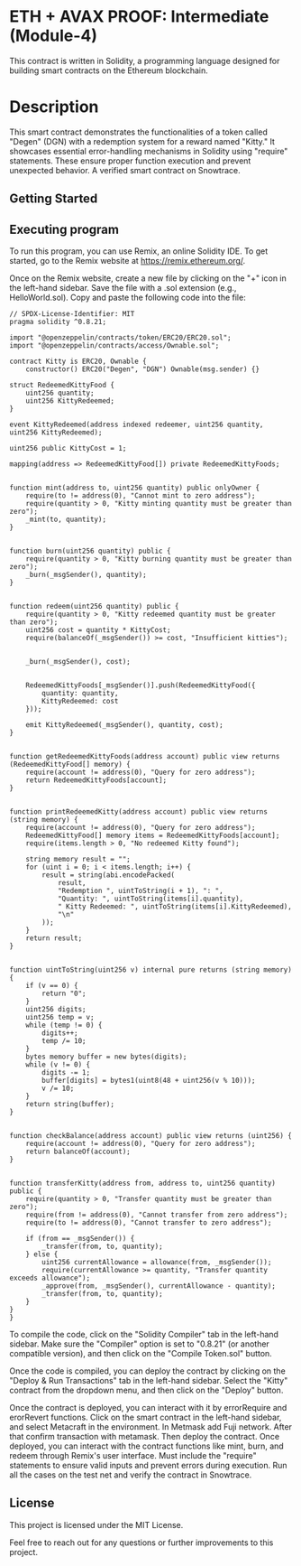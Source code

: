 #  ETH + AVAX PROOF: Intermediate (Module-4)
This contract is written in Solidity, a programming language designed for building smart contracts on the Ethereum blockchain.
# Description
This smart contract demonstrates the functionalities of a token called "Degen" (DGN) with a redemption system for a reward named "Kitty." It showcases essential error-handling mechanisms in Solidity using "require" statements. These ensure proper function execution and prevent unexpected behavior. A verified smart contract on Snowtrace.
## Getting Started
## Executing program
To run this program, you can use Remix, an online Solidity IDE. To get started, go to the Remix website at https://remix.ethereum.org/.

Once on the Remix website, create a new file by clicking on the "+" icon in the left-hand sidebar. Save the file with a .sol extension (e.g., HelloWorld.sol). Copy and paste the following code into the file:

    // SPDX-License-Identifier: MIT
    pragma solidity ^0.8.21;

    import "@openzeppelin/contracts/token/ERC20/ERC20.sol";
    import "@openzeppelin/contracts/access/Ownable.sol";

    contract Kitty is ERC20, Ownable {
        constructor() ERC20("Degen", "DGN") Ownable(msg.sender) {}

    struct RedeemedKittyFood {
        uint256 quantity;          
        uint256 KittyRedeemed;  
    }

    event KittyRedeemed(address indexed redeemer, uint256 quantity, uint256 KittyRedeemed);

    uint256 public KittyCost = 1; 

    mapping(address => RedeemedKittyFood[]) private RedeemedKittyFoods;

    
    function mint(address to, uint256 quantity) public onlyOwner {
        require(to != address(0), "Cannot mint to zero address");
        require(quantity > 0, "Kitty minting quantity must be greater than zero");
        _mint(to, quantity);
    }

    
    function burn(uint256 quantity) public {
        require(quantity > 0, "Kitty burning quantity must be greater than zero");
        _burn(_msgSender(), quantity);
    }

   
    function redeem(uint256 quantity) public {
        require(quantity > 0, "Kitty redeemed quantity must be greater than zero");
        uint256 cost = quantity * KittyCost;
        require(balanceOf(_msgSender()) >= cost, "Insufficient kitties");

       
        _burn(_msgSender(), cost);

       
        RedeemedKittyFoods[_msgSender()].push(RedeemedKittyFood({
            quantity: quantity,
            KittyRedeemed: cost
        }));

        emit KittyRedeemed(_msgSender(), quantity, cost);
    }

    
    function getRedeemedKittyFoods(address account) public view returns (RedeemedKittyFood[] memory) {
        require(account != address(0), "Query for zero address");
        return RedeemedKittyFoods[account];
    }

    
    function printRedeemedKitty(address account) public view returns (string memory) {
        require(account != address(0), "Query for zero address");
        RedeemedKittyFood[] memory items = RedeemedKittyFoods[account];
        require(items.length > 0, "No redeemed Kitty found");

        string memory result = "";
        for (uint i = 0; i < items.length; i++) {
            result = string(abi.encodePacked(
                result,
                "Redemption ", uintToString(i + 1), ": ", 
                "Quantity: ", uintToString(items[i].quantity), 
                " Kitty Redeemed: ", uintToString(items[i].KittyRedeemed), 
                "\n"
            ));
        }
        return result;
    }

    
    function uintToString(uint256 v) internal pure returns (string memory) {
        if (v == 0) {
            return "0";
        }
        uint256 digits;
        uint256 temp = v;
        while (temp != 0) {
            digits++;
            temp /= 10;
        }
        bytes memory buffer = new bytes(digits);
        while (v != 0) {
            digits -= 1;
            buffer[digits] = bytes1(uint8(48 + uint256(v % 10)));
            v /= 10;
        }
        return string(buffer);
    }

   
    function checkBalance(address account) public view returns (uint256) {
        require(account != address(0), "Query for zero address");
        return balanceOf(account);
    }

    
    function transferKitty(address from, address to, uint256 quantity) public {
        require(quantity > 0, "Transfer quantity must be greater than zero");
        require(from != address(0), "Cannot transfer from zero address");
        require(to != address(0), "Cannot transfer to zero address");

        if (from == _msgSender()) {
            _transfer(from, to, quantity);
        } else {
            uint256 currentAllowance = allowance(from, _msgSender());
            require(currentAllowance >= quantity, "Transfer quantity exceeds allowance");
            _approve(from, _msgSender(), currentAllowance - quantity);
            _transfer(from, to, quantity);
        }
    }
    }
To compile the code, click on the "Solidity Compiler" tab in the left-hand sidebar. Make sure the "Compiler" option is set to "0.8.21" (or another compatible version), and then click on the "Compile Token.sol" button.

Once the code is compiled, you can deploy the contract by clicking on the "Deploy & Run Transactions" tab in the left-hand sidebar. Select the "Kitty" contract from the dropdown menu, and then click on the "Deploy" button.

Once the contract is deployed, you can interact with it by errorRequire and erorRevert functions. Click on the smart contract in the left-hand sidebar, and select Metacraft in the environment. In Metmask add Fuji network. After that confirm transaction with metamask. Then deploy the contract. Once deployed, you can interact with the contract functions like mint, burn, and redeem through Remix's user interface. Must include the "require" statements to ensure valid inputs and prevent errors during execution. Run all the cases on the test net and verify the contract in Snowtrace.

## License
This project is licensed under the MIT License.

Feel free to reach out for any questions or further improvements to this project.
